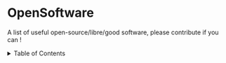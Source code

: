 # OpenSoftware

A list of useful open-source/libre/good software, please contribute if you can !

<details>
<summary>Table of Contents</summary>

<ul>

   <li><a href="PhotoEditors.md">Photo editing software</a></li>
	<li><a href="VideoEditors.md">Video editing software</a></li>
	<li><a href="DownloadManagers.md">Download manager software</a></li>
	<li><a href="FileArchivers.md">File archiving software</a></li>
	<li><a href="OperatingSystems.md">Operating systems</a></li>

</ul>
</details>

